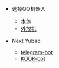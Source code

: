 * 选择QQ机器人
  
  * [本体](/)
  * [外放机](/baito/)


* Next Yubao
  
  * [telegram-bot](/next-telegram/)
  * [KOOK-bot](/next-kook/)